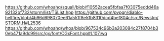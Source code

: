 https://github.com/whoahq/squall/blob/f10552acea5fbfaa7f03075eddd46a92132bf732/storm/list/TSList.hpp
https://github.com/pvpgn/diablo-hellfire/blob/4b96d698070ee61a551f8e51b8310dcd4bef804c/src/Newstm/STORM.H#L2536
https://github.com/whoahq/whoa/blob/967534c96b3a203084c27f8704b30eb471a9dc99/src/gx/font/CGxFont.hpp#L107:wq

